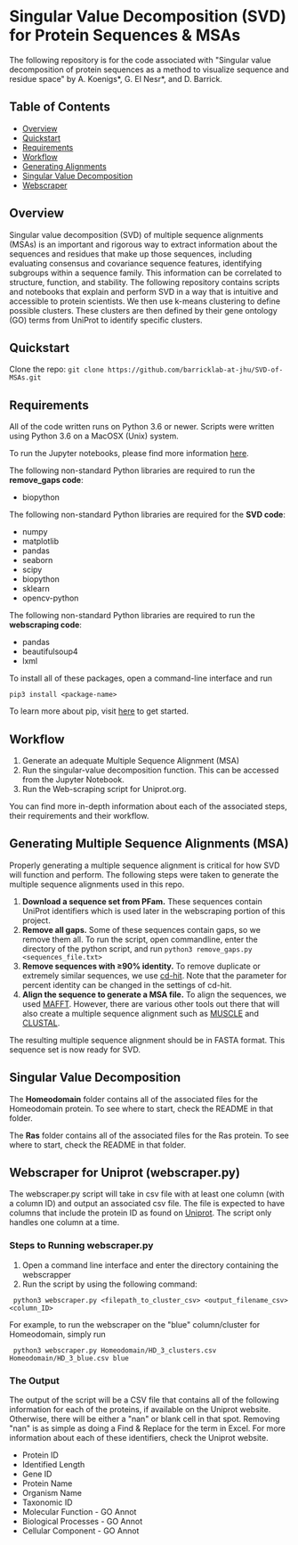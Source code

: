 # Singular Value Decomposition (SVD) for Protein Sequences & MSAs

The following repository is for the code associated with "Singular value decomposition of protein sequences as a method to visualize sequence and residue space" by A. Koenigs*, G. El Nesr*, and D. Barrick.

## Table of Contents

* [Overview](#overview)
* [Quickstart](#quickstart)
* [Requirements](#requirements)
* [Workflow](#workflow)
* [Generating Alignments](#alignments)
* [Singular Value Decomposition](#svd)
* [Webscraper](#webscraper)


<a name="overview"/>

## Overview

Singular value decomposition (SVD) of multiple sequence alignments (MSAs) is an important and rigorous way to extract information about the sequences and residues that make up those sequences, including evaluating consensus and covariance sequence features, identifying subgroups within a sequence family.  This information can be correlated to structure, function, and stability. The following repository contains scripts and notebooks that explain and perform SVD in a way that is intuitive and accessible to protein scientists. We then use k-means clustering to define possible clusters. These clusters are then defined by their gene ontology (GO) terms from UniProt to identify specific clusters.

<a name="quickstart"/>

## Quickstart

Clone the repo: ```git clone https://github.com/barricklab-at-jhu/SVD-of-MSAs.git```

<a name="requirements"/>

## Requirements

All of the code written runs on Python 3.6 or newer. Scripts were written using Python 3.6 on a MacOSX (Unix) system. 

To run the Jupyter notebooks, please find more information <a href='https://jupyter.org'>here</a>.


The following non-standard Python libraries are required to run the **remove_gaps code**:
* biopython

The following non-standard Python libraries are required for the **SVD code**:
* numpy
* matplotlib
* pandas
* seaborn
* scipy
* biopython
* sklearn
* opencv-python

The following non-standard Python libraries are required to run the **webscraping code**:
* pandas
* beautifulsoup4
* lxml

To install all of these packages, open a command-line interface and run 

```pip3 install <package-name>``` 

To learn more about pip, visit <a href='https://pip.pypa.io/en/stable/installation/'>here</a> to get started.

<a name = "workflow"/>

## Workflow

1. Generate an adequate Multiple Sequence Alignment (MSA)
2. Run the singular-value decomposition function. This can be accessed from the Jupyter Notebook.
3. Run the Web-scraping script for Uniprot.org.

You can find more in-depth information about each of the associated steps, their requirements and their workflow. 

<a name = "alignments"/>

## Generating Multiple Sequence Alignments (MSA)

Properly generating a multiple sequence alignment is critical for how SVD will function and perform. The following steps were taken to generate the multiple sequence alignments used in this repo.

1. **Download a sequence set from PFam.** These sequences contain UniProt identifiers which is used later in the webscraping portion of this project.
2. **Remove all gaps.** Some of these sequences contain gaps, so we remove them all. To run the script, open commandline, enter the directory of the python script, and run 
   ```python3 remove_gaps.py <sequences_file.txt>```
4. **Remove sequences with ≥90% identity.** To remove duplicate or extremely similar sequences, we use <a href="http://weizhong-lab.ucsd.edu/cdhit_suite/cgi-bin/index.cgi">cd-hit</a>. Note that the parameter for percent identity can be changed in the settings of cd-hit. 
5. **Align the sequence to generate a MSA file.** To align the sequences, we used <a href="https://mafft.cbrc.jp/alignment/software/">MAFFT</a>. However, there are various other tools out there that will also create a multiple sequence alignment such as <a href="http://www.drive5.com/muscle/">MUSCLE</a> and <a href="http://www.clustal.org/clustal2/">CLUSTAL</a>.

The resulting multiple sequence alignment should be in FASTA format. This sequence set is now ready for SVD.

<a name = "svd"/>

## Singular Value Decomposition 

The **Homeodomain** folder contains all of the associated files for the Homeodomain protein. To see where to start, check the README in that folder.

The **Ras** folder contains all of the associated files for the Ras protein. To see where to start, check the README in that folder.

<a name = "webscraper"/>

## Webscraper for Uniprot (webscraper.py)

The webscraper.py script will take in csv file with at least one column (with a column ID) and output an associated csv file. The file is expected to have columns that include the protein ID as found on <a href= "https://www.uniprot.org">Uniprot</a>. The script only handles one column at a time. 

### Steps to Running webscraper.py

1. Open a command line interface and enter the directory containing the webscrapper
2. Run the script by using the following command:

``` python3 webscraper.py <filepath_to_cluster_csv> <output_filename_csv> <column_ID>```

  For example, to run the webscraper on the "blue" column/cluster for Homeodomain, simply run 
  
``` python3 webscraper.py Homeodomain/HD_3_clusters.csv Homeodomain/HD_3_blue.csv blue```

### The Output

The output of the script will be a CSV file that contains all of the following information for each of the proteins, if available on the Uniprot website. Otherwise, there will be either a "nan" or blank cell in that spot. Removing "nan" is as simple as doing a Find & Replace for the term in Excel. For more information about each of these identifiers, check the Uniprot website.

* Protein ID
* Identified Length
* Gene ID
* Protein Name
* Organism Name
* Taxonomic ID
* Molecular Function - GO Annot
* Biological Processes - GO Annot
* Cellular Component - GO Annot
